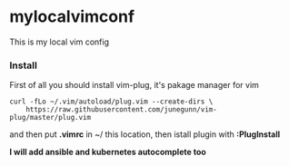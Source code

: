 # mylocalvimconf

This is my local vim config

### Install
First of all you should install vim-plug, it's pakage manager for vim

```
curl -fLo ~/.vim/autoload/plug.vim --create-dirs \
    https://raw.githubusercontent.com/junegunn/vim-plug/master/plug.vim
```
and then put **.vimrc** in ~/ this location, then istall plugin with **:PlugInstall**

**I will add ansible and kubernetes autocomplete too**
